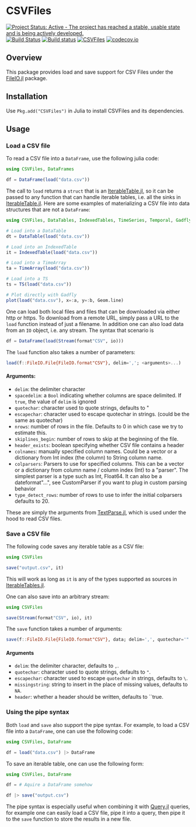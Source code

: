 # CSVFiles

[![Project Status: Active - The project has reached a stable, usable state and is being actively developed.](http://www.repostatus.org/badges/latest/active.svg)](http://www.repostatus.org/#active)
[![Build Status](https://travis-ci.org/davidanthoff/CSVFiles.jl.svg?branch=master)](https://travis-ci.org/davidanthoff/CSVFiles.jl)
[![Build status](https://ci.appveyor.com/api/projects/status/6l1m4w26s2b7x9jt/branch/master?svg=true)](https://ci.appveyor.com/project/davidanthoff/csvfiles-jl/branch/master)
[![CSVFiles](http://pkg.julialang.org/badges/CSVFiles_0.6.svg)](http://pkg.julialang.org/?pkg=CSVFiles)
[![codecov.io](http://codecov.io/github/davidanthoff/CSVFiles.jl/coverage.svg?branch=master)](http://codecov.io/github/davidanthoff/CSVFiles.jl?branch=master)

## Overview

This package provides load and save support for CSV Files under the
[FileIO.jl](https://github.com/JuliaIO/FileIO.jl) package.

## Installation

Use ``Pkg.add("CSVFiles")`` in Julia to install CSVFiles and its dependencies.

## Usage

### Load a CSV file

To read a CSV file into a ``DataFrame``, use the following julia code:

````julia
using CSVFiles, DataFrames

df = DataFrame(load("data.csv"))
````

The call to ``load`` returns a ``struct`` that is an [IterableTable.jl](https://github.com/davidanthoff/IterableTables.jl), so it can be passed to any function that can handle iterable tables, i.e. all the sinks in [IterableTable.jl](https://github.com/davidanthoff/IterableTables.jl). Here are some examples of materializing a CSV file into data structures that are not a ``DataFrame``:

````julia
using CSVFiles, DataTables, IndexedTables, TimeSeries, Temporal, Gadfly

# Load into a DataTable
dt = DataTable(load("data.csv"))

# Load into an IndexedTable
it = IndexedTable(load("data.csv"))

# Load into a TimeArray
ta = TimeArray(load("data.csv"))

# Load into a TS
ts = TS(load("data.csv"))

# Plot directly with Gadfly
plot(load("data.csv"), x=:a, y=:b, Geom.line)
````

One can load both local files and files that can be downloaded via either http or https. To download
from a remote URL, simply pass a URL to the ``load`` function instead of just a filename. In addition
one can also load data from an ``IO`` object, i.e. any stream. The syntax
that scenario is

````julia
df = DataFrame(load(Stream(format"CSV", io)))
````

The ``load`` function also takes a number of parameters:

````julia
load(f::FileIO.File{FileIO.format"CSV"}, delim=','; <arguments>...)
````
#### Arguments:

* ``delim``: the delimiter character
* ``spacedelim``: a ``Bool`` indicating whether columns are space delimited. If ``true``, the value of ``delim`` is ignored
* ``quotechar``: character used to quote strings, defaults to "
* ``escapechar``: character used to escape quotechar in strings. (could be the same as quotechar)
* ``nrows``: number of rows in the file. Defaults to 0 in which case we try to estimate this.
* ``skiplines_begin``: number of rows to skip at the beginning of the file.
* ``header_exists``: boolean specifying whether CSV file contains a header
* ``colnames``: manually specified column names. Could be a vector or a dictionary from Int index (the column) to String column name.
* ``colparsers``: Parsers to use for specified columns. This can be a vector or a dictionary from column name / column index (Int) to a "parser". The simplest parser is a type such as Int, Float64. It can also be a dateformat"...", see CustomParser if you want to plug in custom parsing behavior
* ``type_detect_rows``: number of rows to use to infer the initial colparsers defaults to 20.

These are simply the arguments from [TextParse.jl](https://github.com/JuliaComputing/TextParse.jl), which is used under the hood to read CSV files.

### Save a CSV file

The following code saves any iterable table as a CSV file:
````julia
using CSVFiles

save("output.csv", it)
````
This will work as long as ``it`` is any of the types supported as sources in [IterableTables.jl](https://github.com/davidanthoff/IterableTables.jl).

One can also save into an arbitrary stream:
````julia
using CSVFiles

save(Stream(format"CSV", io), it)
````

The ``save`` function takes a number of arguments:
````julia
save(f::FileIO.File{FileIO.format"CSV"}, data; delim=',', quotechar='"', escapechar='\\', missingstring="NA", header=true)
````

#### Arguments

* ``delim``: the delimiter character, defaults to ``,``.
* ``quotechar``: character used to quote strings, defaults to ``"``.
* ``escapechar``: character used to escape ``quotechar`` in strings, defaults to ``\``.
* ``missingstring``: string to insert in the place of missing values, defaults to ``NA``.
* ``header``: whether a header should be written, defaults to ``true.

### Using the pipe syntax

Both ``load`` and ``save`` also support the pipe syntax. For example, to load a CSV file into a ``DataFrame``, one can use the following code:

````julia
using CSVFiles, DataFrame

df = load("data.csv") |> DataFrame
````

To save an iterable table, one can use the following form:

````julia
using CSVFiles, DataFrame

df = # Aquire a DataFrame somehow

df |> save("output.csv")
````

The pipe syntax is especially useful when combining it with [Query.jl](https://github.com/davidanthoff/Query.jl) queries, for example one can easily load a CSV file, pipe it into a query, then pipe it to the ``save`` function to store the results in a new file.
